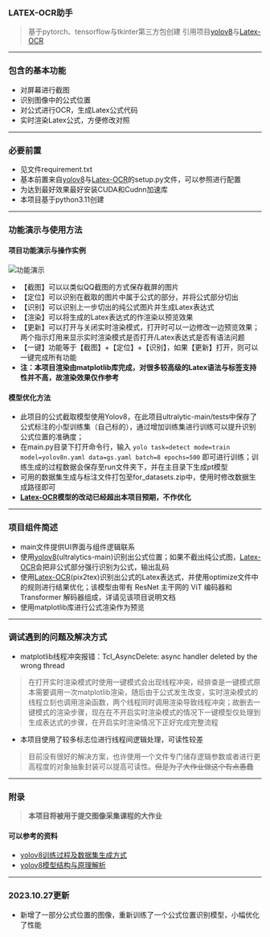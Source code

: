 ### LATEX-OCR助手
> 基于pytorch、tensorflow与tkinter第三方包创建
> 引用项目[yolov8](https://github.com/ultralytics/ultralytics)与[Latex-OCR](https://github.com/lukas-blecher/LaTeX-OCR)
------
### 包含的基本功能
* 对屏幕进行截图
* 识别图像中的公式位置
* 对公式进行OCR，生成Latex公式代码
* 实时渲染Latex公式，方便修改对照
------
### 必要前置
* 见文件requirement.txt
* 基本前置来自[yolov8](https://github.com/ultralytics/ultralytics/blob/main/setup.py)与[Latex-OCR](https://github.com/lukas-blecher/LaTeX-OCR/blob/main/setup.py)的setup.py文件，可以参照进行配置
* 为达到最好效果最好安装CUDA和Cudnn加速库
* 本项目基于python3.11创建
------
### 功能演示与使用方法
#### 项目功能演示与操作实例
![功能演示](docs/show.gif)
* 【截图】可以以类似QQ截图的方式保存截屏的图片
* 【定位】可以识别在截取的图片中属于公式的部分，并将公式部分切出
* 【识别】可以识别上一步切出的纯公式图片并生成Latex表达式
* 【渲染】可以将生成的Latex表达式的作渲染以预览效果
* 【更新】可以打开与关闭实时渲染模式，打开时可以一边修改一边预览效果；两个指示灯用来显示实时渲染模式是否打开/Latex表达式是否有语法问题
* 【一键】功能等于【截图】+【定位】+【识别】，如果【更新】打开，则可以一键完成所有功能
* **注：本项目渲染由matplotlib库完成，对很多较高级的Latex语法与标签支持性并不高，故渲染效果仅作参考**
#### 模型优化方法
* 此项目的公式截取模型使用Yolov8，在此项目ultralytic-main/tests中保存了公式标注的小型训练集（自己标的），通过增加训练集进行训练可以提升识别公式位置的准确度；
* 在main.py目录下打开命令行，输入
<code>yolo task=detect mode=train model=yolov8n.yaml data=gs.yaml  batch=8 epochs=500</code>
即可进行训练；训练生成的过程数据会保存至run文件夹下，并在主目录下生成pt模型
* 可用的数据集生成与标注文件打包至for_datasets.zip中，使用时修改数据生成路径即可
* **[Latex-OCR](https://github.com/lukas-blecher/LaTeX-OCR)模型的改动已经超出本项目预期，不作优化**
-----
### 项目组件简述
* main文件提供UI界面与组件逻辑联系
* 使用[yolov8](https://github.com/ultralytics/ultralytics)(ultralytics-main)识别出公式位置；如果不截出纯公式图，[Latex-OCR](https://github.com/lukas-blecher/LaTeX-OCR)会把非公式部分强行识别为公式，输出乱码
* 使用[Latex-OCR](https://github.com/lukas-blecher/LaTeX-OCR)(pix2tex)识别出公式的Latex表达式，并使用optimize文件中的规则进行结果优化；该模型由带有 ResNet 主干网的 ViT 编码器和 Transformer 解码器组成，详请见该项目说明文档
* 使用matplotlib库进行公式渲染作为预览
-----
### 调试遇到的问题及解决方式
* matplotlib线程冲突报错：Tcl_AsyncDelete: async handler deleted by the wrong thread
> 在打开实时渲染模式时使用一键模式会出现线程冲突，经排查是一键模式原本需要调用一次matplotlib渲染，随后由于公式发生改变，实时渲染模式的线程立刻也调用渲染函数，两个线程同时调用渲染导致线程冲突；故删去一键模式的渲染步骤，现在在不开启实时渲染模式的情况下一键模型仅处理到生成表达式的步骤，在开启实时渲染情况下正好完成完整流程
* 本项目使用了较多标志位进行线程间逻辑处理，可读性较差
> 目前没有很好的解决方案，也许使用一个文件专门储存逻辑参数或者进行更高程度的对象抽象封装可以提高可读性。~~但是为了大作业做这个有点愚蠢~~
-----
### 附录
> **本项目将被用于提交图像采集课程的大作业** 
#### 可以参考的资料
* [yolov8训练过程及数据集生成方式](https://blog.csdn.net/qq_40716944/article/details/128648001)
* [yolov8模型结构与原理解析](https://blog.csdn.net/xu1129005165/article/details/132582070)
------
### 2023.10.27更新
* 新增了一部分公式位置的图像，重新训练了一个公式位置识别模型，小幅优化了性能
